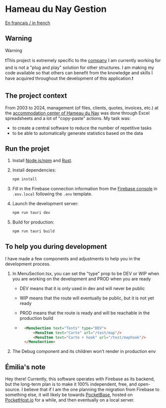 # Hameau du Nay Gestion

[En francais / in french](README-FR.md)

## Warning

> [!WARNING]  
> ❗This project is extremely specific to the [company](https://www.hameau-du-nay.fr) I am currently working for and is not a "plug and play" solution for other structures. I am making my code available so that others can benefit from the knowledge and skills I have acquired throughout the development of this application.❗

## The project context

From 2003 to 2024, management (of files, clients, quotes, invoices, etc.) at the [accommodation center of Hameau du Nay](https://www.hameau-du-nay.fr) was done through Excel spreadsheets and a lot of "copy-paste" actions. My task was:

- to create a central software to reduce the number of repetitive tasks
- to be able to automatically generate statistics based on the data

## Run the projet

1. Install [Node.js/npm](https://nodejs.org/en/download) and [Rust](https://www.rust-lang.org/tools/install).

2. Install dependencies:

    ```bash
    npm install
    ```

3. Fill in the Firebase connection information from the [Firebase console](https://console.firebase.google.com) in `.env.local` following the `.env` template.

4. Launch the development server:

    ```bash
    npm run tauri dev
    ```

5. Build for production:

    ```bash
    npm run tauri build
    ```

## To help you during development

I have made a few components and adjustments to help you in the development process.

1. In MenuSection.tsx, you can set the "type" prop to be DEV or WIP when you are working on the development and PROD when you are ready
    - DEV means that it is only used in dev and will never be public
    - WIP means that the route will eventually be public, but it is not yet ready
    - PROD means that the route is ready and will be reachable in the production build

    - ```html
        <MenuSection text="Tests" type="DEV">
            <MenuItem text="Carte" url="/test/map"/>
            <MenuItem text="Carte + hook" url="/test/maphook"/>
        </MenuSection>
        ```

1. The Debug component and its children won't render in production env

## Émilia's note

Hey there!
Currently, this software operates with Firebase as its backend, but the long-term plan is to make it 100% independent, free, and open-source. I believe that if I am the one planning the migration from Firebase to something else, it will likely be towards [PocketBase](https://pocketbase.io), hosted on [PocketHost.io](https://pockethost.io) for a while, and then eventually on a local server.
